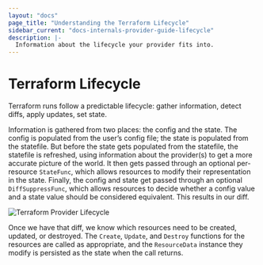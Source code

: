 ```yaml
---
layout: "docs"
page_title: "Understanding the Terraform Lifecycle"
sidebar_current: "docs-internals-provider-guide-lifecycle"
description: |-
  Information about the lifecycle your provider fits into.
---
```


# Terraform Lifecycle

Terraform runs follow a predictable lifecycle: gather information, detect
diffs, apply updates, set state.

Information is gathered from two places: the config and the state. The config
is populated from the user’s config file; the state is populated from the
statefile. But before the state gets populated from the statefile, the
statefile is refreshed, using information about the provider(s) to get a more
accurate picture of the world. It then gets passed through an optional
per-resource `StateFunc`, which allows resources to modify their representation
in the state. Finally, the config and state get passed through an optional
`DiffSuppressFunc`, which allows resources to decide whether a config value and
a state value should be considered equivalent. This results in our diff.

![Terraform Provider Lifecycle](docs/lifecycle-diagram.png)

Once we have that diff, we know which resources need to be created, updated, or
destroyed. The `Create`, `Update`, and `Destroy` functions for the resources
are called as appropriate, and the `ResourceData` instance they modify is
persisted as the state when the call returns.
